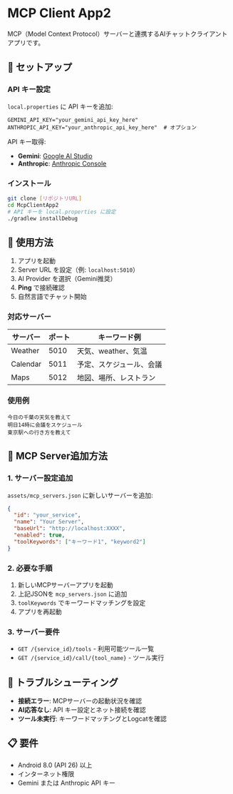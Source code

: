 # MCP Client App2

MCP（Model Context Protocol）サーバーと連携するAIチャットクライアントアプリです。

## 🚀 セットアップ

### API キー設定
`local.properties` に API キーを追加:
```properties
GEMINI_API_KEY="your_gemini_api_key_here"
ANTHROPIC_API_KEY="your_anthropic_api_key_here"  # オプション
```

API キー取得:
- **Gemini**: [Google AI Studio](https://makersuite.google.com/app/apikey)
- **Anthropic**: [Anthropic Console](https://console.anthropic.com/)

### インストール
```bash
git clone [リポジトリURL]
cd McpClientApp2
# API キーを local.properties に設定
./gradlew installDebug
```

## 📱 使用方法

1. アプリを起動
2. Server URL を設定（例: `localhost:5010`）
3. AI Provider を選択（Gemini推奨）
4. **Ping** で接続確認
5. 自然言語でチャット開始

### 対応サーバー
| サーバー | ポート | キーワード例 |
|---------|--------|-------------|
| Weather | 5010 | 天気、weather、気温 |
| Calendar | 5011 | 予定、スケジュール、会議 |
| Maps | 5012 | 地図、場所、レストラン |

### 使用例
```
今日の千葉の天気を教えて
明日14時に会議をスケジュール
東京駅への行き方を教えて
```

## 🔧 MCP Server追加方法

### 1. サーバー設定追加
`assets/mcp_servers.json` に新しいサーバーを追加:
```json
{
  "id": "your_service",
  "name": "Your Server", 
  "baseUrl": "http://localhost:XXXX",
  "enabled": true,
  "toolKeywords": ["キーワード1", "keyword2"]
}
```

### 2. 必要な手順
1. 新しいMCPサーバーアプリを起動
2. 上記JSONを `mcp_servers.json` に追加
3. `toolKeywords` でキーワードマッチングを設定
4. アプリを再起動

### 3. サーバー要件
- `GET /{service_id}/tools` - 利用可能ツール一覧
- `GET /{service_id}/call/{tool_name}` - ツール実行

## 🐛 トラブルシューティング

- **接続エラー**: MCPサーバーの起動状況を確認
- **AI応答なし**: API キー設定とネット接続を確認  
- **ツール未実行**: キーワードマッチングとLogcatを確認

## 📋 要件

- Android 8.0 (API 26) 以上
- インターネット権限
- Gemini または Anthropic API キー